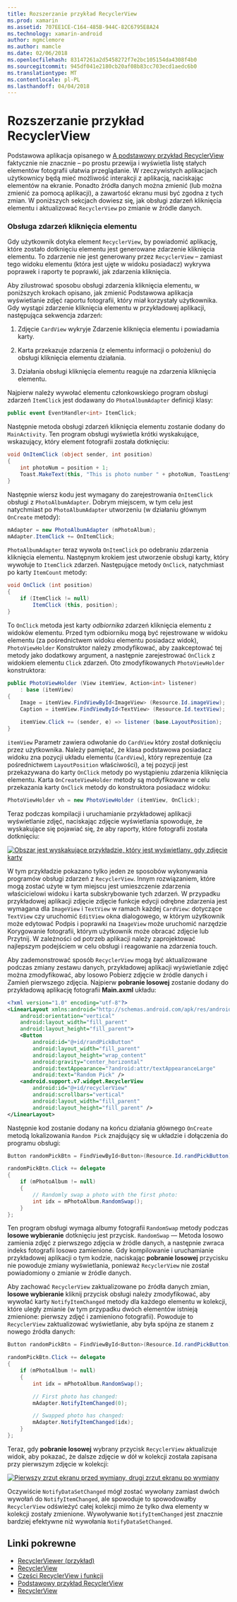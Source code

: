 ```yaml
---
title: Rozszerzanie przykład RecyclerView
ms.prod: xamarin
ms.assetid: 707EE1CE-C164-485B-944C-82C6795E8A24
ms.technology: xamarin-android
author: mgmclemore
ms.author: mamcle
ms.date: 02/06/2018
ms.openlocfilehash: 83147261a2d5458272f7e2bc105154da4308f4b0
ms.sourcegitcommit: 945df041e2180cb20af08b83cc703ecd1aedc6b0
ms.translationtype: MT
ms.contentlocale: pl-PL
ms.lasthandoff: 04/04/2018
---
```

# <a name="extending-the-recyclerview-example"></a>Rozszerzanie przykład RecyclerView


Podstawowa aplikacja opisanego w [A podstawowy przykład RecyclerView](~/android/user-interface/layouts/recycler-view/recyclerview-example.md) faktycznie nie znacznie &ndash; po prostu przewija i wyświetla listę stałych elementów fotografii ułatwia przeglądanie. W rzeczywistych aplikacjach użytkownicy będą mieć możliwość interakcji z aplikacją, naciskając elementów na ekranie. Ponadto źródła danych można zmienić (lub można zmienić za pomocą aplikacji), a zawartość ekranu musi być zgodna z tych zmian. W poniższych sekcjach dowiesz się, jak obsługi zdarzeń kliknięcia elementu i aktualizować `RecyclerView` po zmianie w źródle danych.


### <a name="handling-item-click-events"></a>Obsługa zdarzeń kliknięcia elementu

Gdy użytkownik dotyka element `RecyclerView`, by powiadomić aplikację, które zostało dotknięciu elementu jest generowane zdarzenie kliknięcia elementu. To zdarzenie nie jest generowany przez `RecyclerView` &ndash; zamiast tego widoku elementu (która jest ujęte w widoku posiadacz) wykrywa poprawek i raporty te poprawki, jak zdarzenia kliknięcia.

Aby zilustrować sposobu obsługi zdarzenia kliknięcia elementu, w poniższych krokach opisano, jak zmienić Podstawowa aplikacja wyświetlanie zdjęć raportu fotografii, który miał korzystały użytkownika. Gdy wystąpi zdarzenie kliknięcia elementu w przykładowej aplikacji, następująca sekwencja zdarzeń:

1.  Zdjęcie `CardView` wykryje Zdarzenie kliknięcia elementu i powiadamia karty.

2.  Karta przekazuje zdarzenia (z elementu informacji o położeniu) do obsługi kliknięcia elementu działania.

3.  Działania obsługi kliknięcia elementu reaguje na zdarzenia kliknięcia elementu.

Najpierw należy wywołać elementu członkowskiego program obsługi zdarzeń `ItemClick` jest dodawany do `PhotoAlbumAdapter` definicji klasy:

```csharp
public event EventHandler<int> ItemClick;
```

Następnie metoda obsługi zdarzeń kliknięcia elementu zostanie dodany do `MainActivity`.
Ten program obsługi wyświetla krótki wyskakujące, wskazujący, który element fotografii została dotknięciu:

```csharp
void OnItemClick (object sender, int position)
{
    int photoNum = position + 1;
    Toast.MakeText(this, "This is photo number " + photoNum, ToastLength.Short).Show();
}

```

Następnie wiersz kodu jest wymagany do zarejestrowania `OnItemClick` obsługi z `PhotoAlbumAdapter`. Dobrym miejscem, w tym celu jest natychmiast po `PhotoAlbumAdapter` utworzeniu (w działaniu głównym `OnCreate` metody):

```csharp
mAdapter = new PhotoAlbumAdapter (mPhotoAlbum);
mAdapter.ItemClick += OnItemClick;

```

`PhotoAlbumAdapter` teraz wywoła `OnItemClick` po odebraniu zdarzenia kliknięcia elementu. Następnym krokiem jest utworzenie obsługi karty, który wywołuje to `ItemClick` zdarzeń. Następujące metody `OnClick`, natychmiast po karty `ItemCount` metody:

```csharp
void OnClick (int position)
{
    if (ItemClick != null)
        ItemClick (this, position);
}
```

To `OnClick` metoda jest karty *odbiornika* zdarzeń kliknięcia elementu z widoków elementu. Przed tym odbiorniku mogą być rejestrowane w widoku elementu (za pośrednictwem widoku elementu posiadacz widok), `PhotoViewHolder` Konstruktor należy zmodyfikować, aby zaakceptować tej metody jako dodatkowy argument, a następnie zarejestrować `OnClick` z widokiem elementu `Click` zdarzeń.
Oto zmodyfikowanych `PhotoViewHolder` konstruktora:

```csharp
public PhotoViewHolder (View itemView, Action<int> listener)
    : base (itemView)
{
    Image = itemView.FindViewById<ImageView> (Resource.Id.imageView);
    Caption = itemView.FindViewById<TextView> (Resource.Id.textView);

    itemView.Click += (sender, e) => listener (base.LayoutPosition);
}

```

`itemView` Parametr zawiera odwołanie do `CardView` który został dotknięciu przez użytkownika. Należy pamiętać, że klasa podstawowa posiadacz widoku zna pozycji układu elementu (`CardView`), który reprezentuje (za pośrednictwem `LayoutPosition` właściwości), a tej pozycji jest przekazywana do karty `OnClick` metody po wystąpieniu zdarzenia kliknięcia elementu. Karta `OnCreateViewHolder` metody są modyfikowane w celu przekazania karty `OnClick` metody do konstruktora posiadacz widoku:

```csharp
PhotoViewHolder vh = new PhotoViewHolder (itemView, OnClick);
```

Teraz podczas kompilacji i uruchamianie przykładowej aplikacji wyświetlanie zdjęć, naciskając zdjęcie wyświetlania spowoduje, że wyskakujące się pojawiać się, że aby raporty, które fotografii została dotknięciu:

[![Obszar jest wyskakujące przykładzie, który jest wyświetlany, gdy zdjęcie karty](extending-the-example-images/01-photo-selected-sml.png)](extending-the-example-images/01-photo-selected.png#lightbox)

W tym przykładzie pokazano tylko jeden ze sposobów wykonywania programów obsługi zdarzeń z `RecyclerView`. Innym rozwiązaniem, które mogą zostać użyte w tym miejscu jest umieszczenie zdarzenia właścicielowi widoku i karta subskrybowanie tych zdarzeń. W przypadku przykładowej aplikacji zdjęcie zdjęcie funkcje edycji odrębne zdarzenia jest wymagana dla `ImageView` i `TextView` w ramach każdej `CardView`: dotyczące `TextView` czy uruchomić `EditView` okna dialogowego, w którym użytkownik może edytować Podpis i poprawki na `ImageView` może uruchomić narzędzie Korygowanie fotografii, którym użytkownik może obracać zdjęcie lub Przytnij. W zależności od potrzeb aplikacji należy zaprojektować najlepszym podejściem w celu obsługi i reagowanie na zdarzenia touch.

Aby zademonstrować sposób `RecyclerView` mogą być aktualizowane podczas zmiany zestawu danych, przykładowej aplikacji wyświetlanie zdjęć można zmodyfikować, aby losowo Pobierz zdjęcie w źródle danych i Zamień pierwszego zdjęcia. Najpierw **pobranie losowej** zostanie dodany do przykładową aplikację fotografii **Main.axml** układu:

```xml
<?xml version="1.0" encoding="utf-8"?>
<LinearLayout xmlns:android="http://schemas.android.com/apk/res/android"
    android:orientation="vertical"
    android:layout_width="fill_parent"
    android:layout_height="fill_parent">
    <Button
        android:id="@+id/randPickButton"
        android:layout_width="fill_parent"
        android:layout_height="wrap_content"
        android:gravity="center_horizontal"
        android:textAppearance="?android:attr/textAppearanceLarge"
        android:text="Random Pick" />
    <android.support.v7.widget.RecyclerView
        android:id="@+id/recyclerView"
        android:scrollbars="vertical"
        android:layout_width="fill_parent"
        android:layout_height="fill_parent" />
</LinearLayout>
```

Następnie kod zostanie dodany na końcu działania głównego `OnCreate` metodą lokalizowania `Random Pick` znajdujący się w układzie i dołączenia do programu obsługi:

```csharp
Button randomPickBtn = FindViewById<Button>(Resource.Id.randPickButton);

randomPickBtn.Click += delegate
{
    if (mPhotoAlbum != null)
    {
        // Randomly swap a photo with the first photo:
        int idx = mPhotoAlbum.RandomSwap();
    }
};

```

Ten program obsługi wymaga albumy fotografii `RandomSwap` metody podczas **losowe wybieranie** dotknięciu jest przycisk. `RandomSwap` — Metoda losowo zamienia zdjęć z pierwszego zdjęcia w źródle danych, a następnie zwraca indeks fotografii losowo zamienione. Gdy kompilowanie i uruchamianie przykładowej aplikacji o tym kodzie, naciskając **pobranie losowej** przycisku nie powoduje zmiany wyświetlania, ponieważ `RecyclerView` nie został powiadomiony o zmianie w źródle danych.

Aby zachować `RecyclerView` zaktualizowane po źródła danych zmian, **losowe wybieranie** kliknij przycisk obsługi należy zmodyfikować, aby wywołać karty `NotifyItemChanged` metody dla każdego elementu w kolekcji, które uległy zmianie (w tym przypadku dwóch elementów istnieją zmienione: pierwszy zdjęć i zamieniono fotografii). Powoduje to `RecyclerView` zaktualizować wyświetlanie, aby była spójna ze stanem z nowego źródła danych:

```csharp
Button randomPickBtn = FindViewById<Button>(Resource.Id.randPickButton);

randomPickBtn.Click += delegate
{
    if (mPhotoAlbum != null)
    {
        int idx = mPhotoAlbum.RandomSwap();

        // First photo has changed:
        mAdapter.NotifyItemChanged(0);

        // Swapped photo has changed:
        mAdapter.NotifyItemChanged(idx);
    }
};

```

Teraz, gdy **pobranie losowej** wybrany przycisk `RecyclerView` aktualizuje widok, aby pokazać, że dalsze zdjęcie w dół w kolekcji została zapisana przy pierwszym zdjęcie w kolekcji:

[![Pierwszy zrzut ekranu przed wymiany, drugi zrzut ekranu po wymiany](extending-the-example-images/02-random-pick-sml.png)](extending-the-example-images/02-random-pick.png#lightbox)

Oczywiście `NotifyDataSetChanged` mógł zostać wywołany zamiast dwóch wywołań do `NotifyItemChanged`, ale spowoduje to spowodowałby `RecyclerView` odświeżyć całej kolekcji mimo że tylko dwa elementy w kolekcji zostały zmienione. Wywoływanie `NotifyItemChanged` jest znacznie bardziej efektywne niż wywołania `NotifyDataSetChanged`.


## <a name="related-links"></a>Linki pokrewne

- [RecyclerViewer (przykład)](https://developer.xamarin.com/samples/monodroid/android5.0/RecyclerViewer)
- [RecyclerView](~/android/user-interface/layouts/recycler-view/index.md)
- [Części RecyclerView i funkcji](~/android/user-interface/layouts/recycler-view/parts-and-functionality.md)
- [Podstawowy przykład RecyclerView](~/android/user-interface/layouts/recycler-view/recyclerview-example.md)
- [RecyclerView](https://developer.android.com/reference/android/support/v7/widget/RecyclerView.html)

